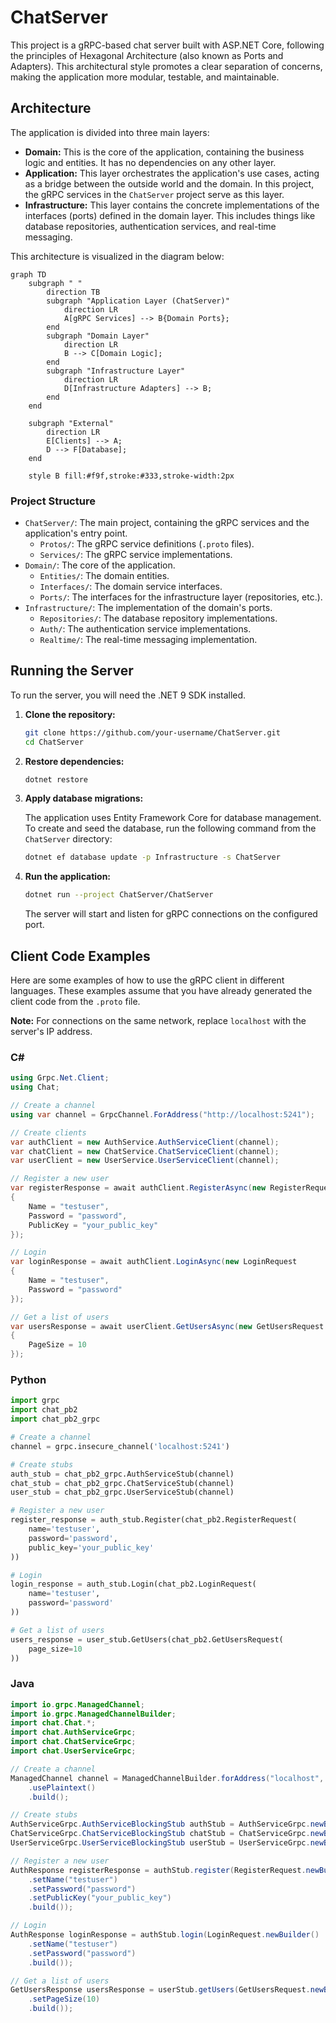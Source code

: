 # ChatServer

This project is a gRPC-based chat server built with ASP.NET Core, following the principles of Hexagonal Architecture (also known as Ports and Adapters). This architectural style promotes a clear separation of concerns, making the application more modular, testable, and maintainable.

## Architecture

The application is divided into three main layers:

*   **Domain:** This is the core of the application, containing the business logic and entities. It has no dependencies on any other layer.
*   **Application:** This layer orchestrates the application's use cases, acting as a bridge between the outside world and the domain. In this project, the gRPC services in the `ChatServer` project serve as this layer.
*   **Infrastructure:** This layer contains the concrete implementations of the interfaces (ports) defined in the domain layer. This includes things like database repositories, authentication services, and real-time messaging.

This architecture is visualized in the diagram below:

```mermaid
graph TD
    subgraph " "
        direction TB
        subgraph "Application Layer (ChatServer)"
            direction LR
            A[gRPC Services] --> B{Domain Ports};
        end
        subgraph "Domain Layer"
            direction LR
            B --> C[Domain Logic];
        end
        subgraph "Infrastructure Layer"
            direction LR
            D[Infrastructure Adapters] --> B;
        end
    end

    subgraph "External"
        direction LR
        E[Clients] --> A;
        D --> F[Database];
    end

    style B fill:#f9f,stroke:#333,stroke-width:2px
```

### Project Structure

*   `ChatServer/`: The main project, containing the gRPC services and the application's entry point.
    *   `Protos/`: The gRPC service definitions (`.proto` files).
    *   `Services/`: The gRPC service implementations.
*   `Domain/`: The core of the application.
    *   `Entities/`: The domain entities.
    *   `Interfaces/`: The domain service interfaces.
    *   `Ports/`: The interfaces for the infrastructure layer (repositories, etc.).
*   `Infrastructure/`: The implementation of the domain's ports.
    *   `Repositories/`: The database repository implementations.
    *   `Auth/`: The authentication service implementations.
    *   `Realtime/`: The real-time messaging implementation.

## Running the Server

To run the server, you will need the .NET 9 SDK installed.

1.  **Clone the repository:**

    ```bash
    git clone https://github.com/your-username/ChatServer.git
    cd ChatServer
    ```

2.  **Restore dependencies:**

    ```bash
    dotnet restore
    ```

3.  **Apply database migrations:**

    The application uses Entity Framework Core for database management. To create and seed the database, run the following command from the `ChatServer` directory:

    ```bash
    dotnet ef database update -p Infrastructure -s ChatServer
    ```

4.  **Run the application:**

    ```bash
    dotnet run --project ChatServer/ChatServer
    ```

    The server will start and listen for gRPC connections on the configured port.

## Client Code Examples

Here are some examples of how to use the gRPC client in different languages. These examples assume that you have already generated the client code from the `.proto` file.

**Note:** For connections on the same network, replace `localhost` with the server's IP address.

### C#

```csharp
using Grpc.Net.Client;
using Chat;

// Create a channel
using var channel = GrpcChannel.ForAddress("http://localhost:5241");

// Create clients
var authClient = new AuthService.AuthServiceClient(channel);
var chatClient = new ChatService.ChatServiceClient(channel);
var userClient = new UserService.UserServiceClient(channel);

// Register a new user
var registerResponse = await authClient.RegisterAsync(new RegisterRequest
{
    Name = "testuser",
    Password = "password",
    PublicKey = "your_public_key"
});

// Login
var loginResponse = await authClient.LoginAsync(new LoginRequest
{
    Name = "testuser",
    Password = "password"
});

// Get a list of users
var usersResponse = await userClient.GetUsersAsync(new GetUsersRequest
{
    PageSize = 10
});
```

### Python

```python
import grpc
import chat_pb2
import chat_pb2_grpc

# Create a channel
channel = grpc.insecure_channel('localhost:5241')

# Create stubs
auth_stub = chat_pb2_grpc.AuthServiceStub(channel)
chat_stub = chat_pb2_grpc.ChatServiceStub(channel)
user_stub = chat_pb2_grpc.UserServiceStub(channel)

# Register a new user
register_response = auth_stub.Register(chat_pb2.RegisterRequest(
    name='testuser',
    password='password',
    public_key='your_public_key'
))

# Login
login_response = auth_stub.Login(chat_pb2.LoginRequest(
    name='testuser',
    password='password'
))

# Get a list of users
users_response = user_stub.GetUsers(chat_pb2.GetUsersRequest(
    page_size=10
))
```

### Java

```java
import io.grpc.ManagedChannel;
import io.grpc.ManagedChannelBuilder;
import chat.Chat.*;
import chat.AuthServiceGrpc;
import chat.ChatServiceGrpc;
import chat.UserServiceGrpc;

// Create a channel
ManagedChannel channel = ManagedChannelBuilder.forAddress("localhost", 5241)
    .usePlaintext()
    .build();

// Create stubs
AuthServiceGrpc.AuthServiceBlockingStub authStub = AuthServiceGrpc.newBlockingStub(channel);
ChatServiceGrpc.ChatServiceBlockingStub chatStub = ChatServiceGrpc.newBlockingStub(channel);
UserServiceGrpc.UserServiceBlockingStub userStub = UserServiceGrpc.newBlockingStub(channel);

// Register a new user
AuthResponse registerResponse = authStub.register(RegisterRequest.newBuilder()
    .setName("testuser")
    .setPassword("password")
    .setPublicKey("your_public_key")
    .build());

// Login
AuthResponse loginResponse = authStub.login(LoginRequest.newBuilder()
    .setName("testuser")
    .setPassword("password")
    .build());

// Get a list of users
GetUsersResponse usersResponse = userStub.getUsers(GetUsersRequest.newBuilder()
    .setPageSize(10)
    .build());
```
